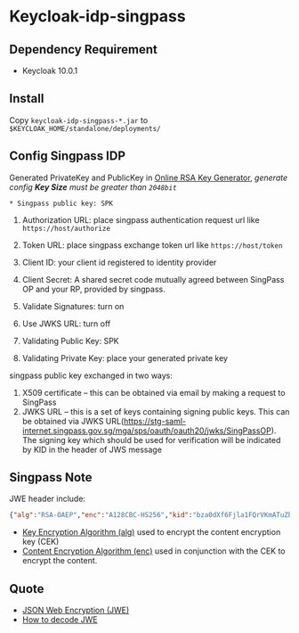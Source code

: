 # Keycloak-idp-singpass

## Dependency Requirement

- Keycloak 10.0.1

## Install

Copy `keycloak-idp-singpass-*.jar` to `$KEYCLOAK_HOME/standalone/deployments/`

## Config Singpass IDP

Generated PrivateKey and PublicKey in [Online RSA Key Generator](https://travistidwell.com/jsencrypt/demo/), *generate config **Key Size** must be greater than `2048bit`*

    * Singpass public key: SPK

1. Authorization URL: place singpass authentication request url like `https://host/authorize`

2. Token URL: place singpass exchange token url like `https://host/token`

3. Client ID: your client id registered to identity provider

4. Client Secret: A shared secret code mutually agreed between SingPass OP and your RP, provided by singpass.

5. Validate Signatures: turn on

6. Use JWKS URL: turn off

7. Validating Public Key: SPK

8. Validating Private Key: place your generated private key

singpass public key exchanged in two ways:

1. X509 certificate – this can be obtained via email by making a request to SingPass
2. JWKS URL – this is a set of keys containing signing public keys. This can be obtained via JWKS URL(https://stg-saml-internet.singpass.gov.sg/mga/sps/oauth/oauth20/jwks/SingPassOP). The signing key which should be used for verification will be indicated by KID in the header of JWS message



## Singpass Note

JWE header include:

```json
{"alg":"RSA-OAEP","enc":"A128CBC-HS256","kid":"bza0dXf6Fjla1FQrVKmATuZb9-4M90LxDuf3ujLYbqg"}
```

- [Key Encryption Algorithm (alg)](https://tools.ietf.org/html/rfc7518#section-4.1) used to encrypt the content encryption key (CEK)
- [Content Encryption Algorithm (enc)](https://tools.ietf.org/html/rfc7518#section-5.1) used in conjunction with the CEK to encrypt the content.


## Quote

- [JSON Web Encryption (JWE)](https://tools.ietf.org/html/rfc7516)
- [How to decode JWE](https://stackoverflow.com/a/42503200)